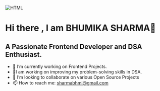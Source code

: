 ![HTML](https://github.com/user-attachments/assets/13c264cc-cd13-4fbc-a34d-a28e6c0f3142)<h1>Hi there , I am <bold>BHUMIKA SHARMA</bold>👋</h1>


<h2>A Passionate Frontend Developer and DSA Enthusiast.</h2>

- 🔭 I’m currently working on Frontend Projects.                                                   
- 🌱I am working on improving my problem-solving skills in DSA.
- 👯 I’m looking to collaborate on various Open Source Projects
- 📫 How to reach me: sharmabhmi@gmail.com


